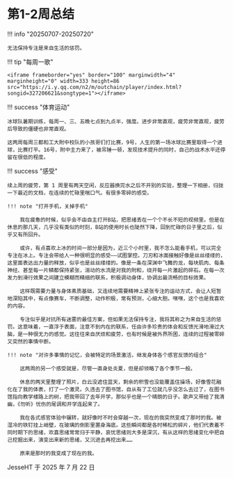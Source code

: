 # 第1-2周总结

!!! info "20250707-20250720"

    无法保持专注是来自生活的惩罚。

!!! tip "每周一歌"

    <iframe frameborder="yes" border="100" marginwidth="4" marginheight="0" width=333 height=86 src="https://i.y.qq.com/n2/m/outchain/player/index.html?songid=327206621&songtype=1"></iframe>

!!! success "体育运动"

    冰球队暑期训练，每周一、三、五晚七点到九点半，强度。进步非常直观，疲劳非常直观，疲劳后导致的僵硬也非常直观。

    这两周每周三都和工大附中校队的小孩哥们打比赛，9号，人生的第一场冰球比赛里取得一个进球，比赛打平。16号，附中主力来了，被吊锤一顿，发现技术提升的同时，自己的战术水平还停留在很低的程度。

!!! success "感受"
    
    续上周的疲劳，第 1 周里有两天空闲，反应器换完水之后不开别的实验，整理一下相册，归拢一下最近的文档，在连续的忙碌里喘口气。有很多零碎的感受。
    
    !!! note "打开手机，关掉手机"
        
        我在疲惫的时候，似乎会不由自主打开B站，把思绪丢在一个个不长不短的视频里。但是在休息的那几天，几乎没有类似的时刻，B站的使用时长也陡然下降，回到忙碌的日子里之后，似乎又有所回升。

        或许，有点喜欢上冰的时间一部分是因为，近三个小时里，我不怎么能看手机，可以完全专注在冰上。专注会带给人一种很明显的感受——试图掌控。刀刃和冰面接触好像是丝丝缕缕的，这里面表达出力量的释放，似乎也是丝丝缕缕的。像是一条在深渊中飞舞的龙，每块肌肉、每条神经、甚至每一片鳞都保持紧张，湍动的水流是对我的附和，绕开每一片激起的碎石。在每一次发力到滑行效果之间建立模糊而精细的联系，积极调动身体，协调出最流畅的目标效果。

        这样既需要力量与身体素质基础，又连续地需要精神上紧张专注的运动方式，会让人短暂地深陷其中，有点像赛车，不断调整，动作积极，常有预测，心细大胆。嘿嘿，这个也是我喜欢的内容。

        专注似乎是对抗所有迷雾的最佳方案，但如果无法保持专注，我将其称之为来自生活的惩罚。这意味着，一直浮于表面，注意不到内在的联系，任由许多珍贵的体会和反馈光滑地滑过大脑，是一种很无力的感觉。这往往来自厌烦和疲劳，也有时候是被外界所困，连续的过程被零碎又突然的事情中断。

    !!! note "对许多事情的记忆，会被特定的场景激活，继发身体各个感官反馈的组合"

        这两周的另一个感受就是，尽管一直身处炎夏，但是却领略了各个季节一般。

        休息的两天里整理了照片，白云没遮住蓝天，剩余的积雪也没能覆盖住操场，好像雪花融化在了我的体表，打了一个激灵。久违去了图书馆，自从有了工位就几乎没怎么去过了，在图书馆指向教学楼路上的树，把我带回了去年开学，那似乎也是一个晴朗的日子。歌声又带给了我清幽，《勿听》忧伤的尾调和开学连起来了。

        我在各式感官体验中辗转，就好像时不时会穿越一次，现在的我突然变成了那时的我。被湿冷的铁钉挂上峭壁，在玻璃的倒影里置身海底。这些瞬间都是各时稀松的碎片，他们代表着不同时期下的思绪，欢喜思绪常常归于平静，哀忧思绪则大多是深沉，有从这样的思绪变化中把自己挖掘出来，演变出来新的思绪，又沉进去再挖出来……
        
        原来是那时的我变成了现在的我。

JesseHT 于 2025 年 7 月 22 日